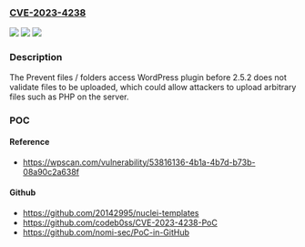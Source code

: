 ### [CVE-2023-4238](https://cve.mitre.org/cgi-bin/cvename.cgi?name=CVE-2023-4238)
![](https://img.shields.io/static/v1?label=Product&message=Prevent%20files%20%2F%20folders%20access&color=blue)
![](https://img.shields.io/static/v1?label=Version&message=0%3C%202.5.2%20&color=brighgreen)
![](https://img.shields.io/static/v1?label=Vulnerability&message=CWE-434%20Unrestricted%20Upload%20of%20File%20with%20Dangerous%20Type&color=brighgreen)

### Description

The Prevent files / folders access WordPress plugin before 2.5.2 does not validate files to be uploaded, which could allow attackers to upload arbitrary files such as PHP on the server.

### POC

#### Reference
- https://wpscan.com/vulnerability/53816136-4b1a-4b7d-b73b-08a90c2a638f

#### Github
- https://github.com/20142995/nuclei-templates
- https://github.com/codeb0ss/CVE-2023-4238-PoC
- https://github.com/nomi-sec/PoC-in-GitHub

